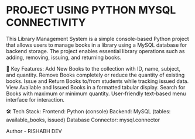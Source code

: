 # PROJECT USING PYTHON MYSQL CONNECTIVITY
This Library Management System is a simple console-based Python project that allows users to manage books in a library using a MySQL database for backend storage. The project enables essential library operations such as adding, removing, issuing, and returning books.

🔧 Key Features:
Add New Books to the collection with ID, name, subject, and quantity.
Remove Books completely or reduce the quantity of existing books.
Issue and Return Books to/from students while tracking issued data.
View Available and Issued Books in a formatted tabular display.
Search for Books with maximum or minimum quantity.
User-friendly text-based menu interface for interaction.

🛠️ Tech Stack:
Frontend: Python (console)
Backend: MySQL (tables: available_books, issued)
Database Connector: mysql.connector

Author - RISHABH DEV
